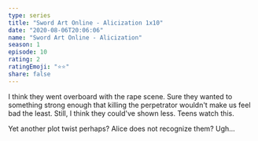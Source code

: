 ```yaml
--- 
type: series 
title: "Sword Art Online - Alicization 1x10" 
date: "2020-08-06T20:06:06" 
name: "Sword Art Online - Alicization" 
season: 1 
episode: 10 
rating: 2 
ratingEmoji: "⭐️⭐️" 
share: false 
---
```


I think they went overboard with the rape scene. Sure they wanted to something strong enough that killing the perpetrator wouldn't make us feel bad the least. Still, I think they could've shown less. Teens watch this.

Yet another plot twist perhaps? Alice does not recognize them? Ugh...
